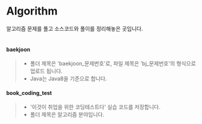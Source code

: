 # Algorithm
알고리즘 문제를 풀고 소스코드와 풀이를 정리해놓은 곳입니다.
<br/><br/>

#### baekjoon
> - 폴더 제목은 'baekjoon_문제번호'로, 파일 제목은 'bj_문제번호'의 형식으로 업로드 됩니다.
> - Java는 Java8을 기준으로 합니다.

#### book_coding_test
> - '이것이 취업을 위한 코딩테스트다' 실습 코드를 저장합니다.
> - 폴더 제목은 알고리즘 분야입니다.
